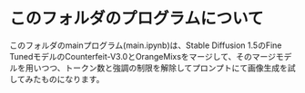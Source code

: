# このフォルダのプログラムについて

このフォルダのmainプログラム(main.ipynb)は、Stable Diffusion 1.5のFine TunedモデルのCounterfeit-V3.0とOrangeMixsをマージして、そのマージモデルを用いつつ、トークン数と強調の制限を解除してプロンプトにて画像生成を試してみたものになります。<br>

